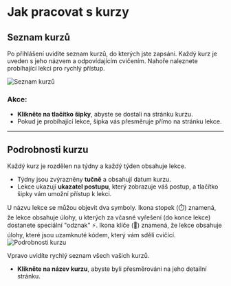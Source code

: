 # Jak pracovat s kurzy

## Seznam kurzů

Po přihlášení uvidíte seznam kurzů, do kterých jste zapsáni. Každý kurz je uveden s jeho názvem a odpovídajícím cvičením. 
Nahoře naleznete probíhající lekci pro rychlý přístup.

![Seznam kurzů](/images_for_md_files/guides/cz/student/courses/course_list.png)

### Akce:

- **Klikněte na tlačítko šipky**, abyste se dostali na stránku kurzu.
- Pokud je probíhající lekce, šipka vás přesměruje přímo na stránku lekce.

---

## Podrobnosti kurzu

Každý kurz je rozdělen na týdny a každý týden obsahuje lekce.

- Týdny jsou zvýrazněny **tučně** a obsahují datum kurzu.
- Lekce ukazují **ukazatel postupu**, který zobrazuje váš postup, a tlačítko šipky vám umožní přístup k lekci.

U názvu lekce se můžou objevit dva symboly. Ikona stopek (⏱️) znamená, že lekce obsahuje úlohy, u kterých za včasné vyřešení (do konce lekce) dostanete speciální "odznak" ⚡️. Ikona klíče (🔑) znamená, že lekce obsahuje úlohy, které jsou uzamknuté kódem, který vám sdělí cvičící.
![Podrobnosti kurzu](/images_for_md_files/guides/cz/student/courses/course_details.png)

Vpravo uvidíte rychlý seznam všech vašich kurzů.

- **Klikněte na název kurzu**, abyste byli přesměrováni na jeho detailní stránku.
